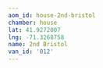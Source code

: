 ```yaml
---
aom_id: house-2nd-bristol
chamber: house
lat: 41.9272007
lng: -71.3268758
name: 2nd Bristol
van_id: '012'
---
```

